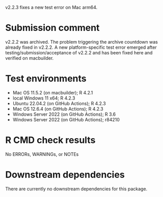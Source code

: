 v2.2.3 fixes a new test error on Mac arm64.

# Submission comment
v2.2.2 was archived. The problem triggering the archive countdown was already fixed in v2.2.2. A new platform-specific test error emerged after testing/submission/acceptance of v2.2.2 and has been fixed here and verified on macbuilder.

# Test environments
* Mac OS 11.5.2 (on macbuilder); R 4.2.1
* local Windows 11 x64; R 4.2.3
* Ubuntu 22.04.2 (on GitHub Actions); R 4.2.3
* Mac OS 12.6.4 (on GitHub Actions); R 4.2.3
* Windows Server 2022 (on GitHub Actions); R 3.6
* Windows Server 2022 (on GitHub Actions); r84210

# R CMD check results
No ERRORs, WARNINGs, or NOTEs

# Downstream dependencies
There are currently no downstream dependencies for this package.
